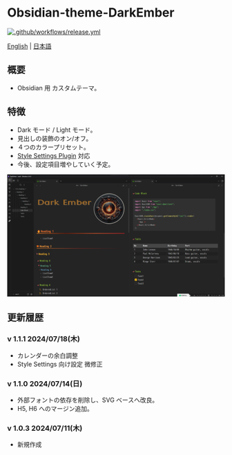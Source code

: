 # Obsidian-theme-DarkEmber

[![.github/workflows/release.yml](https://github.com/miz-i/Obsidian-theme-DarkEmber/actions/workflows/release.yml/badge.svg)](https://github.com/miz-i/Obsidian-theme-DarkEmber/actions/workflows/release.yml)

[English](README.md) | [日本語](README.ja.md)

## 概要

- Obsidian 用 カスタムテーマ。

## 特徴

- Dark モード / Light モード。
- 見出しの装飾のオン/オフ。
- ４つのカラープリセット。
- [Style Settings Plugin](https://github.com/mgmeyers/obsidian-style-settings) 対応
- 今後、設定項目増やしていく予定。

![screenshot](images/screenshot-HQ.png)

## 更新履歴

### v 1.1.1 2024/07/18(木)

- カレンダーの余白調整
- Style Settings 向け設定 微修正

### v 1.1.0 2024/07/14(日)

- 外部フォントの依存を削除し、SVG ベースへ改良。
- H5, H6 へのマージン追加。

### v 1.0.3 2024/07/11(木)

- 新規作成

